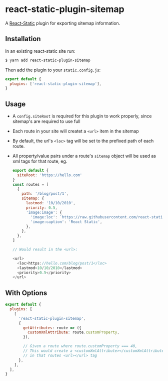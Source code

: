 # react-static-plugin-sitemap

A [React-Static](https://react-static.js.org) plugin for exporting sitemap information.

## Installation

In an existing react-static site run:

```bash
$ yarn add react-static-plugin-sitemap
```

Then add the plugin to your `static.config.js`:

```javascript
export default {
  plugins: ['react-static-plugin-sitemap'],
}
```

## Usage

- A `config.siteRoot` is required for this plugin to work properly, since sitemap's are required to use full
- Each route in your site will createt a `<url>` item in the sitemap
- By default, the url's `<loc>` tag will be set to the prefixed path of each route.
- All property/value pairs under a route's `sitemap` object will be used as xml tags for that route, eg.

  ```javascript
  export default {
    siteRoot: 'https://hello.com'
  }
  const routes = [
    {
      path: '/blog/post/1',
      sitemap: {
        lastmod: '10/10/2010',
        priority: 0.5,
        'image:image': {
          'image:loc': `https://raw.githubusercontent.com/react-static/react-static/master/media/react-static-logo-2x.png`,
          'image:caption': 'React Static',
        },
      },
    },
  ]

  // Would result in the <url>:

  <url>
    <loc>https://hello.com/blog/post/1</loc>
    <lastmod>10/10/2010</lastmod>
    <priority>0.5</priority>
  </url>
  ```

## With Options

```javascript
export default {
  plugins: [
    [
      'react-static-plugin-sitemap',
      {
        getAttributes: route => ({
          customXmlAttribute: route.customProperty,
        }),

        // Given a route where route.customProperty === 40,
        // This would create a <customXmlAttribute></customXmlAttribute>
        // in that routes <url></url> tag
      },
    ],
  ],
}
```
